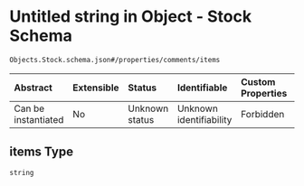 # Untitled string in Object - Stock Schema

```txt
Objects.Stock.schema.json#/properties/comments/items
```

| Abstract            | Extensible | Status         | Identifiable            | Custom Properties | Additional Properties | Access Restrictions | Defined In                                                                        |
| :------------------ | :--------- | :------------- | :---------------------- | :---------------- | :-------------------- | :------------------ | :-------------------------------------------------------------------------------- |
| Can be instantiated | No         | Unknown status | Unknown identifiability | Forbidden         | Allowed               | none                | [Stock.schema.json\*](../schema/objects/Stock.schema.json "open original schema") |

## items Type

`string`
